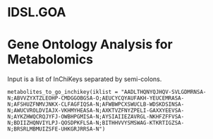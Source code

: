 # IDSL.GOA
# Gene Ontology Analysis for Metabolomics

Input is a list of InChiKeys separated by semi-colons. 

```
metabolites_to_go_inchikey(iklist = "AADLTHQNYQJHQV-SVLGDMRNSA-N;ABVVZYXTZLEOHP-CMDGGOBGSA-O;AEUCYCQYAUFAKH-YEUCEMRASA-N;AFSHUZFNMVJNKX-CLFAGFIQSA-N;AFWBWPCXSWUCLB-WDSKDSINSA-N;AWUCVROLDVIAJX-VKHMYHEASA-N;AXKTVZFNYZPELI-GAXXYEEVSA-N;AYKZHWQCRQJYFJ-OWBHPGMISA-N;AYSIAIIEZAVRGL-NKHFZFFVSA-N;BDIIZHQNVIYLPJ-QOSDPKFLSA-N;BITHHVVYSMSWAG-KTKRTIGZSA-N;BRSRLMBMUIZSFE-UHKGRJRRSA-N") 

```
